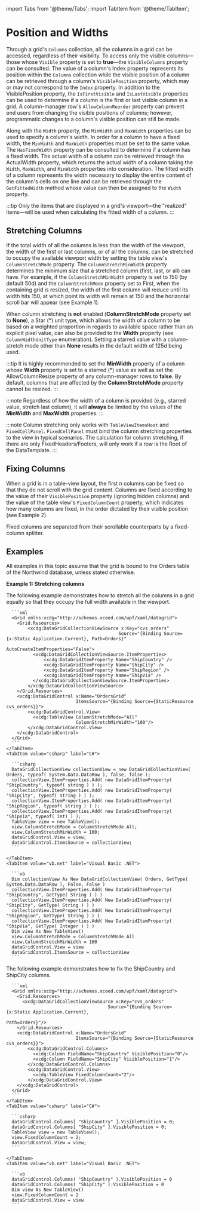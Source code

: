import Tabs from '@theme/Tabs';
import TabItem from '@theme/TabItem';

# Position and Widths

Through a grid's `Columns` collection, all the columns in a grid can be accessed, regardless of their visibility. To access only the visible columns—those whose `Visible` property is set to **true**—the `VisibleColumns` property can be consulted. The value of a column's Index property represents its position within the `Columns` collection while the visible position of a column can be retrieved through a column's `VisiblePosition` property, which may or may not correspond to the `Index` property. In addition to the VisiblePosition property, the `IsFirstVisible` and `IsLastVisible` properties can be used to determine if a column is the first or last visible column in a grid. A column-manager row's `AllowColumnReorder` property can prevent end users from changing the visible positions of columns; however, programmatic changes to a column's visible position can still be made.

Along with the `Width` property, the `MinWidth` and `MaxWidth` properties can be used to specify a column's width. In order for a column to have a fixed width, the `MinWidth` and `MaxWidth` properties must be set to the same value. The `HasFixedWidth` property can be consulted to determine if a column has a fixed width. The actual width of a column can be retrieved through the ActualWidth property, which returns the actual width of a column taking the `Width`, `MaxWidth`, and `MinWidth` properties into consideration. The fitted width of a column represents the width necessary to display the entire content of the column's cells on one line and can be retrieved through the `GetFittedWidth` method whose value can then be assigned to the `Width` property.

:::tip
Only the items that are displayed in a grid's viewport—the "realized" items—will be used when calculating the fitted width of a column.
:::

## Stretching Columns 
If the total width of all the columns is less than the width of the viewport, the width of the first or last columns, or of all the columns, can be stretched to occupy the available viewport width by setting the table view's `ColumnStretchMode` property. The `ColumnStretchMinWidth` property determines the minimum size that a stretched column (first, last, or all) can have. For example, if the `ColumnStretchMinWidth` property is set to 150 (by default 50d) and the `ColumnStretchMode` property set to First, when the containing grid is resized, the width of the first column will reduce until its width hits 150, at which point its width will remain at 150 and the horizontal scroll bar will appear (see Example 1).

When column stretching is **not** enabled (**ColumnStretchMode** property set to **None**), a Star (*) unit type, which allows the width of a column to be based on a weighted proportion in regards to available space rather than an explicit pixel value, can also be provided to the **Width** property (see `ColumnWidthUnitType` enumeration). Setting a starred value with a column-stretch mode other than **None** results in the default width of 125d being used.

:::tip
It is highly recommended to set the **MinWidth** property of a column whose **Width** property is set to a starred (*) value as well as set the AllowColumnResize property of any column-manager rows to **false**. By default, columns that are affected by the **ColumnStretchMode** property cannot be resized.
:::

:::note
Regardless of how the width of a column is provided (e.g., starred value, stretch last column), it will **always** be limited by the values of the **MinWidth** and **MaxWidth** properties.
:::

:::note
Column stretching only works with `TableViewItemsHost` and `FixedCellPanel`. `FixedCellPanel` must bind the column stretching properties to the view in typical scenarios. The calculation for column stretching, if there are only FixedHeaders/Footers, will only work if a row is the Root of the DataTemplate.
:::

## Fixing Columns
When a grid is in a table-view layout, the first n columns can be fixed so that they do not scroll with the grid content. Columns are fixed according to the value of their `VisiblePosition` property (ignoring hidden columns) and the value of the table view's `FixedColumnCount` property, which indicates how many columns are fixed, in the order dictated by their visible position (see Example 2).

Fixed columns are separated from their scrollable counterparts by a fixed-column splitter.

## Examples
All examples in this topic assume that the grid is bound to the Orders table of the Northwind database, unless stated otherwise.

**Example 1: Stretching columns**

The following example demonstrates how to stretch all the columns in a grid equally so that they occupy the full width available in the viewport.

<Tabs>
  <TabItem value="xml" label="XAML" default>

      ```xml
      <Grid xmlns:xcdg="http://schemas.xceed.com/wpf/xaml/datagrid">
        <Grid.Resources>
            <xcdg:DataGridCollectionViewSource x:Key="cvs_orders"
                                              Source="{Binding Source={x:Static Application.Current}, Path=Orders}"
                                              AutoCreateItemProperties="False">
              <xcdg:DataGridCollectionViewSource.ItemProperties>
                  <xcdg:DataGridItemProperty Name="ShipCountry" />
                  <xcdg:DataGridItemProperty Name="ShipCity" />
                  <xcdg:DataGridItemProperty Name="ShipRegion" />
                  <xcdg:DataGridItemProperty Name="ShipVia" />
              </xcdg:DataGridCollectionViewSource.ItemProperties>
            </xcdg:DataGridCollectionViewSource>
        </Grid.Resources>
        <xcdg:DataGridControl x:Name="OrdersGrid"
                              ItemsSource="{Binding Source={StaticResource cvs_orders}}">
            <xcdg:DataGridControl.View>
              <xcdg:TableView ColumnStretchMode="All"
                              ColumnStretchMinWidth="100"/>
            </xcdg:DataGridControl.View>
        </xcdg:DataGridControl>
      </Grid>
      ```
    </TabItem>
    <TabItem value="csharp" label="C#">

      ```csharp
      DataGridCollectionView collectionView = new DataGridCollectionView( Orders, typeof( System.Data.DataRow ), false, false );
      collectionView.ItemProperties.Add( new DataGridItemProperty( "ShipCountry", typeof( string ) ) );
      collectionView.ItemProperties.Add( new DataGridItemProperty( "ShipCity", typeof( string ) ) );
      collectionView.ItemProperties.Add( new DataGridItemProperty( "ShipRegion", typeof( string ) ) );
      collectionView.ItemProperties.Add( new DataGridItemProperty( "ShipVia", typeof( int) ) );
      TableView view = new TableView();
      view.ColumnStretchMode = ColumnStretchMode.All;
      view.ColumnStretchMinWidth = 100;
      dataGridControl.View = view;
      dataGridControl.ItemsSource = collectionView;
      ```

    </TabItem>
    <TabItem value="vb.net" label="Visual Basic .NET">

      ```vb
      Dim collectionView As New DataGridCollectionView( Orders, GetType( System.Data.DataRow ), False, False )
      collectionView.ItemProperties.Add( New DataGridItemProperty( "ShipCountry", GetType( String ) ) )
      collectionView.ItemProperties.Add( New DataGridItemProperty( "ShipCity", GetType( String ) ) )
      collectionView.ItemProperties.Add( New DataGridItemProperty( "ShipRegion", GetType( String ) ) )
      collectionView.ItemProperties.Add( New DataGridItemProperty( "ShipVia", GetType( Integer ) ) )
      Dim view As New TableView()
      view.ColumnStretchMode = ColumnStretchMode.All
      view.ColumnStretchMinWidth = 100
      dataGridControl.View = view
      dataGridControl.ItemsSource = collectionView
      ```

  </TabItem>
</Tabs>

The following example demonstrates how to fix the ShipCountry and ShipCity columns.

<Tabs>
  <TabItem value="xml" label="XAML" default>

      ```xml
      <Grid xmlns:xcdg="http://schemas.xceed.com/wpf/xaml/datagrid">
        <Grid.Resources>
          <xcdg:DataGridCollectionViewSource x:Key="cvs_orders"
                                          Source="{Binding Source={x:Static Application.Current},
                                                            Path=Orders}"/>
        </Grid.Resources>
        <xcdg:DataGridControl x:Name="OrdersGrid"
                              ItemsSource="{Binding Source={StaticResource cvs_orders}}">
            <xcdg:DataGridControl.Columns>
              <xcdg:Column FieldName="ShipCountry" VisiblePosition="0"/>
              <xcdg:Column FieldName="ShipCity" VisiblePosition="1"/>
            </xcdg:DataGridControl.Columns>
            <xcdg:DataGridControl.View>
              <xcdg:TableView FixedColumnCount="2"/>
            </xcdg:DataGridControl.View>
        </xcdg:DataGridControl>
      </Grid>
      ```
    </TabItem>
    <TabItem value="csharp" label="C#">

      ```csharp
      dataGridControl.Columns[ "ShipCountry" ].VisiblePosition = 0;
      dataGridControl.Columns[ "ShipCity" ].VisiblePosition = 0;
      TableView view = new TableView();
      view.FixedColumnCount = 2;
      dataGridControl.View = view;
      ```

    </TabItem>
    <TabItem value="vb.net" label="Visual Basic .NET">

      ```vb
      dataGridControl.Columns( "ShipCountry" ).VisiblePosition = 0
      dataGridControl.Columns( "ShipCity" ).VisiblePosition = 0
      Dim view As New TableView()
      view.FixedColumnCount = 2
      dataGridControl.View = view
      ```

  </TabItem>
</Tabs>